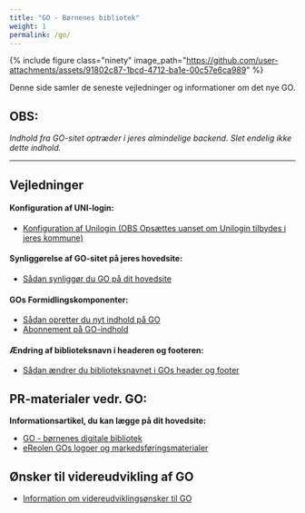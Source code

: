 ```yaml
---
title: "GO - Børnenes bibliotek"
weight: 1
permalink: /go/
---
```

{% include figure class="ninety" image_path="https://github.com/user-attachments/assets/91802c87-1bcd-4712-ba1e-00c57e6ca989" %}


Denne side samler de seneste vejledninger og informationer om det nye GO. 


## OBS:
*Indhold fra GO-sitet optræder i jeres almindelige backend. Slet endelig ikke dette indhold.*

---

## Vejledninger
#### Konfiguration af UNI-login:
- [Konfiguration af Unilogin (OBS Opsættes uanset om Unilogin tilbydes i jeres kommune)](https://www.folkebibliotekernescms.dk/main/konfiguration/unilogin/)

#### Synliggørelse af GO-sitet på jeres hovedsite: 
- [Sådan synliggør du GO på dit hovedsite](https://www.folkebibliotekernescms.dk/main/go/synliggoer-go-paa-hovedsite/)

#### GOs Formidlingskomponenter:
- [Sådan opretter du nyt indhold på GO](https://www.folkebibliotekernescms.dk/main/go/opret-indhold-for-go/)
- [Abonnement på GO-indhold](https://www.folkebibliotekernescms.dk/main/go/abonnement-paa-go-indhold/)

#### Ændring af biblioteksnavn i headeren og footeren:
- [Sådan ændrer du biblioteksnavnet i GOs header og footer](https://www.folkebibliotekernescms.dk/main/go/aendre-biblioteksnavn-header-footer/)


## PR-materialer vedr. GO:
**Informationsartikel, du kan lægge på dit hovedsite:**
- [GO - børnenes digitale bibliotek](https://delingstjenesten.dk/artikler/go-bornenes-digitale-bibliotek-nb-husk-redigere-link-til-lokalt-go-inden-i-publicerer)
- [eReolen GOs logoer og markedsføringsmaterialer](https://delingstjenesten.dk/kampagner-pr/ereolen-gos-logoer-og-pr-materialer)


## Ønsker til videreudvikling af GO
- [Information om videreudviklingsønsker til GO](https://www.folkebibliotekernescms.dk/main/go/oensker-til-videreudvikling/)
